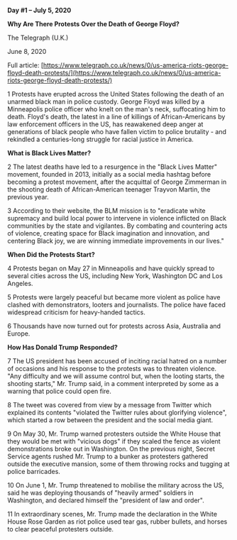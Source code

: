 **Day #1 – July 5, 2020**

**Why Are There Protests Over the Death of George Floyd?**



The Telegraph (U.K.)

June 8, 2020

Full article: [https://www.telegraph.co.uk/news/0/us-america-riots-george-floyd-death-protests/](https://www.telegraph.co.uk/news/0/us-america-riots-george-floyd-death-protests/)

1 Protests have erupted across the United States following the death of an unarmed black man in police custody. George Floyd was killed by a Minneapolis police officer who knelt on the man&#39;s neck, suffocating him to death. Floyd&#39;s death, the latest in a line of killings of African-Americans by law enforcement officers in the US, has reawakened deep anger at generations of black people who have fallen victim to police brutality - and rekindled a centuries-long struggle for racial justice in America.

**What is Black Lives Matter?**

2 The latest deaths have led to a resurgence in the &quot;Black Lives Matter&quot; movement, founded in 2013, initially as a social media hashtag before becoming a protest movement, after the acquittal of George Zimmerman in the shooting death of African-American teenager Trayvon Martin, the previous year.

3 According to their website, the BLM mission is to &quot;eradicate white supremacy and build local power to intervene in violence inflicted on Black communities by the state and vigilantes. By combating and countering acts of violence, creating space for Black imagination and innovation, and centering Black joy, we are winning immediate improvements in our lives.&quot;

**When Did the Protests Start?**

4 Protests began on May 27 in Minneapolis and have quickly spread to several cities across the US, including New York, Washington DC and Los Angeles.

5 Protests were largely peaceful but became more violent as police have clashed with demonstrators, looters and journalists. The police have faced widespread criticism for heavy-handed tactics.

6 Thousands have now turned out for protests across Asia, Australia and Europe.

**How Has Donald Trump Responded?**

7 The US president has been accused of inciting racial hatred on a number of occasions and his response to the protests was to threaten violence. &quot;Any difficulty and we will assume control but, when the looting starts, the shooting starts,&quot; Mr. Trump said, in a comment interpreted by some as a warning that police could open fire.

8 The tweet was covered from view by a message from Twitter which explained its contents &quot;violated the Twitter rules about glorifying violence&quot;, which started a row between the president and the social media giant.

9 On May 30, Mr. Trump warned protesters outside the White House that they would be met with &quot;vicious dogs&quot; if they scaled the fence as violent demonstrations broke out in Washington. On the previous night, Secret Service agents rushed Mr. Trump to a bunker as protesters gathered outside the executive mansion, some of them throwing rocks and tugging at police barricades.

10 On June 1, Mr. Trump threatened to mobilise the military across the US, said he was deploying thousands of &quot;heavily armed&quot; soldiers in Washington, and declared himself the &quot;president of law and order&quot;.

11 In extraordinary scenes, Mr. Trump made the declaration in the White House Rose Garden as riot police used tear gas, rubber bullets, and horses to clear peaceful protesters outside.


